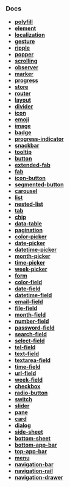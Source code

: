 ### Docs

- **[polyfill](./docs/polyfill.md)**
- **[element](./docs/element.md)**
- **[localization](./docs/localization.md)**
- **[gesture](./docs/gesture.md)**
- **[ripple](./docs/ripple.md)**
- **[popper](./docs/popper.md)**
- **[scrolling](./docs/scrolling.md)**
- **[observer](./docs/observer.md)**
- **[marker](./docs/marker.md)**
- **[progress](./docs/progress.md)**
- **[store](./docs/store.md)**
- **[router](./docs/router.md)**
- **[layout](./docs/layout.md)**
- **[divider](./docs/divider.md)**
- **[icon](./docs/icon.md)**
- **[emoji](./docs/emoji.md)**
- **[image](./docs/image.md)**
- **[badge](./docs/badge.md)**
- **[progress-indicator](./docs/progress-indicator.md)**
- **[snackbar](./docs/snackbar.md)**
- **[tooltip](./docs/tooltip.md)**
- **[button](./docs/button.md)**
- **[extended-fab](./docs/extended-fab.md)**
- **[fab](./docs/fab.md)**
- **[icon-button](./docs/icon-button.md)**
- **[segmented-button](./docs/segmented-button.md)**
- **[carousel](./docs/carousel.md)**
- **[list](./docs/list.md)**
- **[nested-list](./docs/nested-list.md)**
- **[tab](./docs/tab.md)**
- **[chip](./docs/chip.md)**
- **[data-table](./docs/data-table.md)**
- **[pagination](./docs/pagination.md)**
- **[color-picker](./docs/color-picker.md)**
- **[date-picker](./docs/date-picker.md)**
- **[datetime-picker](./docs/datetime-picker.md)**
- **[month-picker](./docs/month-picker.md)**
- **[time-picker](./docs/time-picker.md)**
- **[week-picker](./docs/week-picker.md)**
- **[form](./docs/form.md)**
- **[color-field](./docs/color-field.md)**
- **[date-field](./docs/date-field.md)**
- **[datetime-field](./docs/datetime-field.md)**
- **[email-field](./docs/email-field.md)**
- **[file-field](./docs/file-field.md)**
- **[month-field](./docs/month-field.md)**
- **[number-field](./docs/number-field.md)**
- **[password-field](./docs/password-field.md)**
- **[search-field](./docs/search-field.md)**
- **[select-field](./docs/select-field.md)**
- **[tel-field](./docs/tel-field.md)**
- **[text-field](./docs/text-field.md)**
- **[textarea-field](./docs/textarea-field.md)**
- **[time-field](./docs/time-field.md)**
- **[url-field](./docs/url-field.md)**
- **[week-field](./docs/week-field.md)**
- **[checkbox](./docs/checkbox.md)**
- **[radio-button](./docs/radio-button.md)**
- **[switch](./docs/switch.md)**
- **[slider](./docs/slider.md)**
- **[pane](./docs/pane.md)**
- **[card](./docs/card.md)**
- **[dialog](./docs/dialog.md)**
- **[side-sheet](./docs/side-sheet.md)**
- **[bottom-sheet](./docs/bottom-sheet.md)**
- **[bottom-app-bar](./docs/bottom-app-bar.md)**
- **[top-app-bar](./docs/top-app-bar.md)**
- **[menu](./docs/menu.md)**
- **[navigation-bar](./docs/navigation-bar.md)**
- **[navigation-rail](./docs/navigation-rail.md)**
- **[navigation-drawer](./docs/navigation-drawer.md)**
